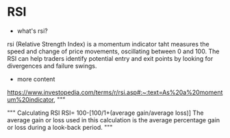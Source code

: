 # RSI

- what's rsi?

rsi (Relative Strength Index) is a momentum indicator taht measures the speed and change of price movements, oscillating between 0 and 100.
The RSI can help traders identify potential entry and exit points by looking for divergences and failure swings.



- more content

https://www.investopedia.com/terms/r/rsi.asp#:~:text=As%20a%20momentum%20indicator,
"""

"""
Calculating RSI
RSI= 100-[100/1+(average gain/average loss)]
The average gain or loss used in this calculation is the average percentage gain or loss during a look-back period.
"""
